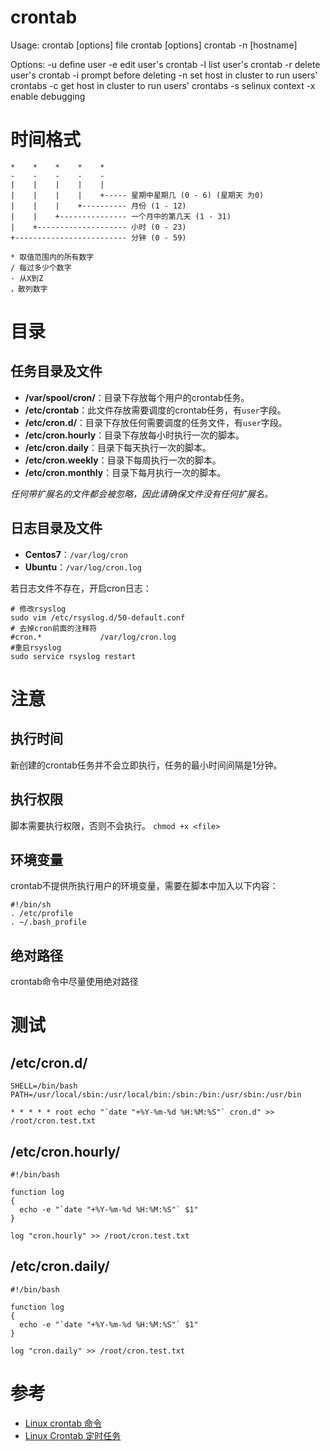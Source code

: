 crontab
=======
Usage:
 crontab [options] file
 crontab [options]
 crontab -n [hostname]

Options:
 -u <user>  define user
 -e         edit user's crontab
 -l         list user's crontab
 -r         delete user's crontab
 -i         prompt before deleting
 -n <host>  set host in cluster to run users' crontabs
 -c         get host in cluster to run users' crontabs
 -s         selinux context
 -x <mask>  enable debugging

# 时间格式
```
*    *    *    *    *
-    -    -    -    -
|    |    |    |    |
|    |    |    |    +----- 星期中星期几 (0 - 6) (星期天 为0)
|    |    |    +---------- 月份 (1 - 12) 
|    |    +--------------- 一个月中的第几天 (1 - 31)
|    +-------------------- 小时 (0 - 23)
+------------------------- 分钟 (0 - 59)

* 取值范围内的所有数字
/ 每过多少个数字
- 从X到Z
，散列数字
```

# 目录
## 任务目录及文件
 - **/var/spool/cron/**：目录下存放每个用户的crontab任务。
 - **/etc/crontab**：此文件存放需要调度的crontab任务，有`user`字段。
 - **/etc/cron.d/**：目录下存放任何需要调度的任务文件，有`user`字段。
 - **/etc/cron.hourly**：目录下存放每小时执行一次的脚本。
 - **/etc/cron.daily**：目录下每天执行一次的脚本。
 - **/etc/cron.weekly**：目录下每周执行一次的脚本。
 - **/etc/cron.monthly**：目录下每月执行一次的脚本。

*任何带扩展名的文件都会被忽略，因此请确保文件没有任何扩展名。*

## 日志目录及文件
 - **Centos7**：`/var/log/cron`
 - **Ubuntu**：`/var/log/cron.log`

若日志文件不存在，开启cron日志：
```shell
# 修改rsyslog
sudo vim /etc/rsyslog.d/50-default.conf
# 去掉cron前面的注释符
#cron.*             /var/log/cron.log
#重启rsyslog
sudo service rsyslog restart
```

# 注意
## 执行时间
新创建的crontab任务并不会立即执行，任务的最小时间间隔是1分钟。

## 执行权限
脚本需要执行权限，否则不会执行。
`chmod +x <file>`

## 环境变量
crontab不提供所执行用户的环境变量，需要在脚本中加入以下内容：
```shell
#!/bin/sh
. /etc/profile
. ~/.bash_profile
```

## 绝对路径
crontab命令中尽量使用绝对路径

# 测试
## /etc/cron.d/
```shell
SHELL=/bin/bash
PATH=/usr/local/sbin:/usr/local/bin:/sbin:/bin:/usr/sbin:/usr/bin

* * * * * root echo "`date "+%Y-%m-%d %H:%M:%S"` cron.d" >> /root/cron.test.txt
```

## /etc/cron.hourly/
```shell
#!/bin/bash

function log
{
  echo -e "`date "+%Y-%m-%d %H:%M:%S"` $1"
}

log "cron.hourly" >> /root/cron.test.txt
```

## /etc/cron.daily/
```shell
#!/bin/bash

function log
{
  echo -e "`date "+%Y-%m-%d %H:%M:%S"` $1"
}

log "cron.daily" >> /root/cron.test.txt
```

# 参考
 * [Linux crontab 命令](https://www.runoob.com/linux/linux-comm-crontab.html)
 * [Linux Crontab 定时任务](https://www.runoob.com/w3cnote/linux-crontab-tasks.html)
